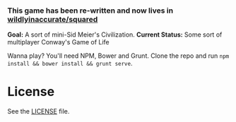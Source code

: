 ### This game has been re-written and now lives in [wildlyinaccurate/squared](https://github.com/wildlyinaccurate/squared)

**Goal:** A sort of mini-Sid Meier's Civilization.
**Current Status:** Some sort of multiplayer Conway's Game of Life

Wanna play? You'll need NPM, Bower and Grunt. Clone the repo and run `npm install && bower install && grunt serve`.

License
=======

See the [LICENSE](https://github.com/wildlyinaccurate/civilizations/blob/master/LICENSE) file.
